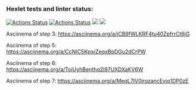 ### Hexlet tests and linter status:
[![Actions Status](https://github.com/dmsiods/python-project-50/actions/workflows/hexlet-check.yml/badge.svg)](https://github.com/dmsiods/python-project-50/actions)
[![Actions Status](https://github.com/dmsiods/python-project-50/actions/workflows/first-check.yml/badge.svg)](https://github.com/dmsiods/python-project-50/actions)
<a href="https://codeclimate.com/github/dmsiods/python-project-50/maintainability"><img src="https://api.codeclimate.com/v1/badges/4584c03a3ac485179e1d/maintainability" /></a>
<a href="https://codeclimate.com/github/dmsiods/python-project-50/test_coverage"><img src="https://api.codeclimate.com/v1/badges/4584c03a3ac485179e1d/test_coverage" /></a>

Asciinema of step 3: https://asciinema.org/a/jCB9fWLKRF4tu40ZpfrrCt6jG

Asciinema of step 5: https://asciinema.org/a/CcNIC5KpsrZeqxBpDGu2dCrPW

Asciinema of step 6: https://asciinema.org/a/ToiUyhBenthq2I97UXDXaKV6W

Asciinema of step 7: https://asciinema.org/a/MeqL7IV0jrozancEviq1DP0zE